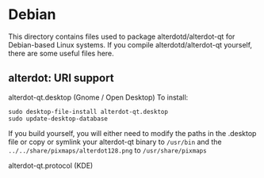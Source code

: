 
Debian
====================
This directory contains files used to package alterdotd/alterdot-qt
for Debian-based Linux systems. If you compile alterdotd/alterdot-qt yourself, there are some useful files here.

## alterdot: URI support ##


alterdot-qt.desktop  (Gnome / Open Desktop)
To install:

	sudo desktop-file-install alterdot-qt.desktop
	sudo update-desktop-database

If you build yourself, you will either need to modify the paths in
the .desktop file or copy or symlink your alterdot-qt binary to `/usr/bin`
and the `../../share/pixmaps/alterdot128.png` to `/usr/share/pixmaps`

alterdot-qt.protocol (KDE)

